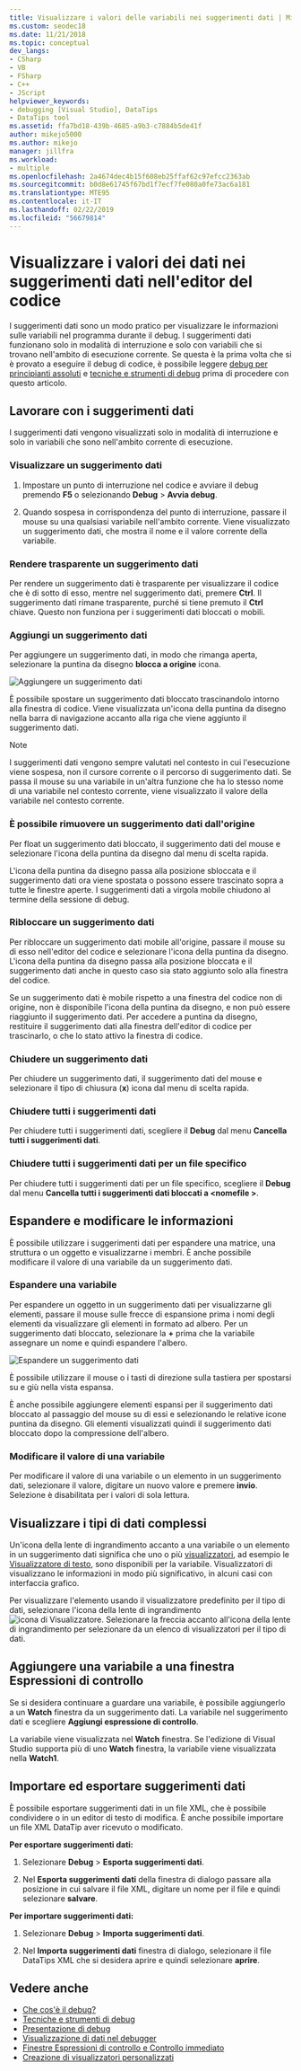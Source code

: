 ```yaml
---
title: Visualizzare i valori delle variabili nei suggerimenti dati | Microsoft Docs
ms.custom: seodec18
ms.date: 11/21/2018
ms.topic: conceptual
dev_langs:
- CSharp
- VB
- FSharp
- C++
- JScript
helpviewer_keywords:
- debugging [Visual Studio], DataTips
- DataTips tool
ms.assetid: ffa7bd18-439b-4685-a9b3-c7884b5de41f
author: mikejo5000
ms.author: mikejo
manager: jillfra
ms.workload:
- multiple
ms.openlocfilehash: 2a4674dec4b15f608eb25ffaf62c97efcc2363ab
ms.sourcegitcommit: b0d8e61745f67bd1f7ecf7fe080a0fe73ac6a181
ms.translationtype: MTE95
ms.contentlocale: it-IT
ms.lasthandoff: 02/22/2019
ms.locfileid: "56679814"
---
```

# <a name="view-data-values-in-datatips-in-the-code-editor"></a>Visualizzare i valori dei dati nei suggerimenti dati nell'editor del codice

I suggerimenti dati sono un modo pratico per visualizzare le informazioni sulle variabili nel programma durante il debug. I suggerimenti dati funzionano solo in modalità di interruzione e solo con variabili che si trovano nell'ambito di esecuzione corrente. Se questa è la prima volta che si è provato a eseguire il debug di codice, è possibile leggere [debug per principianti assoluti](../debugger/debugging-absolute-beginners.md) e [tecniche e strumenti di debug](../debugger/write-better-code-with-visual-studio.md) prima di procedere con questo articolo.

## <a name="work-with-datatips"></a>Lavorare con i suggerimenti dati

I suggerimenti dati vengono visualizzati solo in modalità di interruzione e solo in variabili che sono nell'ambito corrente di esecuzione.

### <a name="display-a-datatip"></a>Visualizzare un suggerimento dati

1. Impostare un punto di interruzione nel codice e avviare il debug premendo **F5** o selezionando **Debug** > **Avvia debug**.

1. Quando sospesa in corrispondenza del punto di interruzione, passare il mouse su una qualsiasi variabile nell'ambito corrente. Viene visualizzato un suggerimento dati, che mostra il nome e il valore corrente della variabile.

### <a name="make-a-datatip-transparent"></a>Rendere trasparente un suggerimento dati

Per rendere un suggerimento dati è trasparente per visualizzare il codice che è di sotto di esso, mentre nel suggerimento dati, premere **Ctrl**. Il suggerimento dati rimane trasparente, purché si tiene premuto il **Ctrl** chiave. Questo non funziona per i suggerimenti dati bloccati o mobili.
### <a name="pin-a-datatip"></a>Aggiungi un suggerimento dati

Per aggiungere un suggerimento dati, in modo che rimanga aperta, selezionare la puntina da disegno **blocca a origine** icona.

![Aggiungere un suggerimento dati](../debugger/media/dbg-tips-data-tips-pinned.png "aggiungere un suggerimento dati")

È possibile spostare un suggerimento dati bloccato trascinandolo intorno alla finestra di codice. Viene visualizzata un'icona della puntina da disegno nella barra di navigazione accanto alla riga che viene aggiunto il suggerimento dati.

>[!NOTE]
>I suggerimenti dati vengono sempre valutati nel contesto in cui l'esecuzione viene sospesa, non il cursore corrente o il percorso di suggerimento dati. Se passa il mouse su una variabile in un'altra funzione che ha lo stesso nome di una variabile nel contesto corrente, viene visualizzato il valore della variabile nel contesto corrente.

### <a name="unpin-a-datatip-from-source"></a>È possibile rimuovere un suggerimento dati dall'origine

Per float un suggerimento dati bloccato, il suggerimento dati del mouse e selezionare l'icona della puntina da disegno dal menu di scelta rapida.

L'icona della puntina da disegno passa alla posizione sbloccata e il suggerimento dati ora viene spostata o possono essere trascinato sopra a tutte le finestre aperte. I suggerimenti dati a virgola mobile chiudono al termine della sessione di debug.

### <a name="repin-a-datatip"></a>Ribloccare un suggerimento dati

Per ribloccare un suggerimento dati mobile all'origine, passare il mouse su di esso nell'editor del codice e selezionare l'icona della puntina da disegno. L'icona della puntina da disegno passa alla posizione bloccata e il suggerimento dati anche in questo caso sia stato aggiunto solo alla finestra del codice.

Se un suggerimento dati è mobile rispetto a una finestra del codice non di origine, non è disponibile l'icona della puntina da disegno, e non può essere riaggiunto il suggerimento dati. Per accedere a puntina da disegno, restituire il suggerimento dati alla finestra dell'editor di codice per trascinarlo, o che lo stato attivo la finestra di codice.

### <a name="close-a-datatip"></a>Chiudere un suggerimento dati

Per chiudere un suggerimento dati, il suggerimento dati del mouse e selezionare il tipo di chiusura (**x**) icona dal menu di scelta rapida.

### <a name="close-all-datatips"></a>Chiudere tutti i suggerimenti dati

Per chiudere tutti i suggerimenti dati, scegliere il **Debug** dal menu **Cancella tutti i suggerimenti dati**.

### <a name="close-all-datatips-for-a-specific-file"></a>Chiudere tutti i suggerimenti dati per un file specifico

Per chiudere tutti i suggerimenti dati per un file specifico, scegliere il **Debug** dal menu **Cancella tutti i suggerimenti dati bloccati a \<nomefile >**.

## <a name="expand-and-edit-information"></a>Espandere e modificare le informazioni
È possibile utilizzare i suggerimenti dati per espandere una matrice, una struttura o un oggetto e visualizzarne i membri. È anche possibile modificare il valore di una variabile da un suggerimento dati.

### <a name="expand-a-variable"></a>Espandere una variabile

Per espandere un oggetto in un suggerimento dati per visualizzarne gli elementi, passare il mouse sulle frecce di espansione prima i nomi degli elementi da visualizzare gli elementi in formato ad albero. Per un suggerimento dati bloccato, selezionare la **+** prima che la variabile assegnare un nome e quindi espandere l'albero.

![Espandere un suggerimento dati](../debugger/media/dbg-tour-data-tips.png "espandere un suggerimento dati")

È possibile utilizzare il mouse o i tasti di direzione sulla tastiera per spostarsi su e giù nella vista espansa.

È anche possibile aggiungere elementi espansi per il suggerimento dati bloccato al passaggio del mouse su di essi e selezionando le relative icone puntina da disegno. Gli elementi visualizzati quindi il suggerimento dati bloccato dopo la compressione dell'albero.

### <a name="edit-the-value-of-a-variable"></a>Modificare il valore di una variabile

Per modificare il valore di una variabile o un elemento in un suggerimento dati, selezionare il valore, digitare un nuovo valore e premere **invio**. Selezione è disabilitata per i valori di sola lettura.

## <a name="visualize-complex-data-types"></a>Visualizzare i tipi di dati complessi

Un'icona della lente di ingrandimento accanto a una variabile o un elemento in un suggerimento dati significa che uno o più [visualizzatori](../debugger/create-custom-visualizers-of-data.md), ad esempio le [Visualizzatore di testo](../debugger/string-visualizer-dialog-box.md), sono disponibili per la variabile. Visualizzatori di visualizzano le informazioni in modo più significativo, in alcuni casi con interfaccia grafico.

Per visualizzare l'elemento usando il visualizzatore predefinito per il tipo di dati, selezionare l'icona della lente di ingrandimento ![icona di Visualizzatore](../debugger/media/dbg-tips-visualizer-icon.png "icona Visualizzatore"). Selezionare la freccia accanto all'icona della lente di ingrandimento per selezionare da un elenco di visualizzatori per il tipo di dati.

## <a name="add-a-variable-to-a-watch-window"></a>Aggiungere una variabile a una finestra Espressioni di controllo

Se si desidera continuare a guardare una variabile, è possibile aggiungerlo a un **Watch** finestra da un suggerimento dati. La variabile nel suggerimento dati e scegliere **Aggiungi espressione di controllo**.

La variabile viene visualizzata nel **Watch** finestra. Se l'edizione di Visual Studio supporta più di uno **Watch** finestra, la variabile viene visualizzata nella **Watch1**.

## <a name="import-and-export-datatips"></a>Importare ed esportare suggerimenti dati

È possibile esportare suggerimenti dati in un file XML, che è possibile condividere o in un editor di testo di modifica. È anche possibile importare un file XML DataTip aver ricevuto o modificato.

**Per esportare suggerimenti dati:**

1. Selezionare **Debug** > **Esporta suggerimenti dati**.

1. Nel **Esporta suggerimenti dati** della finestra di dialogo passare alla posizione in cui salvare il file XML, digitare un nome per il file e quindi selezionare **salvare**.

**Per importare suggerimenti dati:**

1. Selezionare **Debug** > **Importa suggerimenti dati**.

1. Nel **Importa suggerimenti dati** finestra di dialogo, selezionare il file DataTips XML che si desidera aprire e quindi selezionare **aprire**.

## <a name="see-also"></a>Vedere anche
- [Che cos'è il debug?](../debugger/what-is-debugging.md)
- [Tecniche e strumenti di debug](../debugger/write-better-code-with-visual-studio.md)
- [Presentazione di debug](../debugger/debugger-feature-tour.md)
- [Visualizzazione di dati nel debugger](../debugger/viewing-data-in-the-debugger.md)
- [Finestre Espressioni di controllo e Controllo immediato](../debugger/watch-and-quickwatch-windows.md)
- [Creazione di visualizzatori personalizzati](../debugger/create-custom-visualizers-of-data.md)

